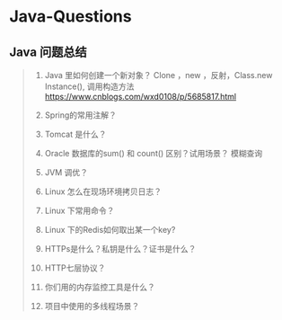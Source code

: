 # Java-Questions

## Java 问题总结

> 1. Java 里如何创建一个新对象？
> Clone ，new ，反射，Class.new Instance(),  调用构造方法
> https://www.cnblogs.com/wxd0108/p/5685817.html
>
> 2.  Spring的常用注解？
>
>
> 3. Tomcat 是什么？
>
> 4. Oracle 数据库的sum() 和 count() 区别？试用场景？
>    模糊查询
> 
> 5. JVM 调优？
>
> 6. Linux 怎么在现场环境拷贝日志？
> 
> 7. Linux 下常用命令？
>
> 8. Linux 下的Redis如何取出某一个key?
>
> 9. HTTPs是什么？私钥是什么？证书是什么？
>
> 10. HTTP七层协议？
>
> 11. 你们用的内存监控工具是什么？
>
> 12. 项目中使用的多线程场景？
